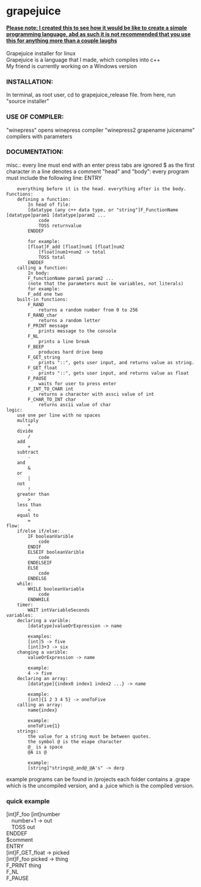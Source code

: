 # grapejuice
<b style="text-decoration: underline;">Please note: I created this to see how it would be like to create a simple programming language, abd as such it is not recommended that you use this for anything more than a couple laughs</b><br/><br/>
Grapejuice installer for linux<br>
Grapejuice is a language that I made, which compiles into c++<br>
My friend is currently working on a Windows version<br>
<h3>INSTALLATION:</h3>
	In terminal, as root user, cd to grapejuice_release file.
	from here, run "source installer"
<h3>USE OF COMPILER:</h3>
	"winepress"
		opens winepress compiler
	"winepress2 grapename juicename"
		compilers with parameters
<h3>DOCUMENTATION:</h3>
	misc.:
		every line must end with an enter press
		tabs are ignored
		$ as the first character in a line denotes a comment
	"head" and "body":
		every program must include the following line:
		ENTRY
		
		everything before it is the head. everything after is the body.
	Functions:
		defining a function:
			In head of file:
			[datatype (any c++ data type, or "string"]F_FunctionName [datatype]param1 [datatype]param2 ...
				code
				TOSS returnvalue
			ENDDEF
			
			for example:
			[float]F_add [float]num1 [float]num2
				[float]num1+num2 -> total
				TOSS total
			ENDDEF
		calling a function:
			In body:
			F_functionName param1 param2 ...
			(note that the parameters must be variables, not literals)
			for example:
			F_add one two
		built-in functions:
			F_RAND
				returns a random number from 0 to 256
			F_RAND_char
				returns a random letter
			F_PRINT message
				prints message to the console
			F_NL
				prints a line break
			F_BEEP
				produces hard drive beep
			F_GET_string
				prints "::", gets user input, and returns value as string.
			F_GET_float
				prints "::", gets user input, and returns value as float
			F_PAUSE
				waits for user to press enter
			F_INT_TO_CHAR int
				returns a character with assci value of int
			F_CHAR_TO_INT char
				returns ascii value of char
	logic:
		use one per line with no spaces
		multiply
			*
		divide
			/
		add
			+
		subtract
			-
		and
			&
		or
			|
		not
			!
		greater than
			>
		less than
			<
		equal to
			=
	flow:
		if/else if/else:
			IF booleanVarible
				code
			ENDIF
			ELSEIF booleanVarible
				code
			ENDELSEIF
			ELSE
				code
			ENDELSE
		while:
			WHILE booleanVariable
				code
			ENDWHILE
		timer:
			WAIT intVariableSeconds
	variables:
		declaring a varible:
			[datatype]valueOrExpression -> name
			
			examples:
			[int]5 -> five
			[int]3+3 -> six
		changing a varible:
			valueOrExpression -> name
			
			example:
			4 -> five
		declaring an array:
			[datatype]{index0 index1 index2 ...} -> name
			
			example:
			[int]{1 2 3 4 5} -> oneToFive
		calling an array:
			name{index}
			
			example:
			oneToFive{1}
		strings:
			the value for a string must be between quotes.
			the symbol @ is the esape character
			@_ is a space
			@A is @
				
			example:
			[string]"strings@_and@_@A's" -> derp


example programs can be found in /projects
each folder contains a .grape which is the uncompiled version, and a .juice which is the compiled version.

<h3>quick example</h3>
[int]F_foo [int]number<br/>
&emsp;number+1 -> out<br/>
&emsp;TOSS out<br/>
ENDDEF<br/>
$comment<br/>
ENTRY<br/>
[int]F_GET_float -> picked<br/>
[int]F_foo picked -> thing<br/>
F_PRINT thing<br/>
F_NL<br/>
F_PAUSE<br/>

